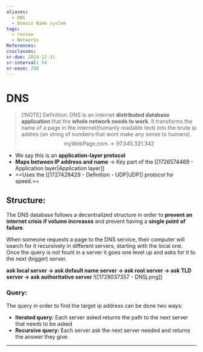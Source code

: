 ```yaml
---
aliases:
  - DNS
  - Domain Name system
tags:
  - review
  - Networks
References: 
cssclasses:
sr-due: 2024-12-31
sr-interval: 54
sr-ease: 250
---
```

# DNS

> [!NOTE] Definition: 
> DNS is an internet **distributed database application** that the **whole network needs to work**.
>  It transforms the name of a page in the internet(humanly readable text)  into the brute ip addres (an string of numbers that wont make any sense to humans). 
>  $$
>   \text{myWebPage.com} \rightarrow 97.345.321.342
>   $$

+ We say this is an **application-layer protocol** 
+ **Maps between IP address and name** → Key part of the [[1726574469 - Application layer|Application layer]]
+ ==Uses the [[1727428429 - Definition - UDP|UDP]] protocol for speed.== 
## Structure: 
The DNS database follows a decentralized structure in order to **prevent an internet crisis if volume increases** and prevent having a **single point of failure**.

When someone requests a page to the DNS service, their computer will search for it recursively in different servers, starting with the local one. Once the query is not fount in a server it goes one level up and asks for it to the next (bigger) server. 

**ask local server → ask default name server → ask root server → ask TLD server → ask authoritative server**
![[1728037357 - DNSj.png]]

### Query: 
The query in order to find the target ip address can be done two ways: 
+ **Iterated query:** Each server asked returns the path to the next server that needs to be asked
+ **Recursive query:** Each server ask the next server needed and returns the answer they give.

***

